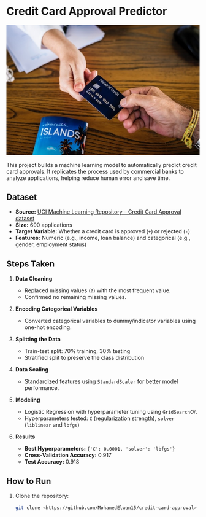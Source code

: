 # Credit Card Approval Predictor

![Credit card being held in hand](credit_card.jpg)  

This project builds a machine learning model to automatically predict credit card approvals. It replicates the process used by commercial banks to analyze applications, helping reduce human error and save time.

## Dataset
- **Source:** [UCI Machine Learning Repository – Credit Card Approval dataset](https://archive.ics.uci.edu/ml/datasets/credit+approval)  
- **Size:** 690 applications  
- **Target Variable:** Whether a credit card is approved (`+`) or rejected (`-`)  
- **Features:** Numeric (e.g., income, loan balance) and categorical (e.g., gender, employment status)

## Steps Taken

1. **Data Cleaning**
   - Replaced missing values (`?`) with the most frequent value.  
   - Confirmed no remaining missing values.

2. **Encoding Categorical Variables**
   - Converted categorical variables to dummy/indicator variables using one-hot encoding.

3. **Splitting the Data**
   - Train-test split: 70% training, 30% testing  
   - Stratified split to preserve the class distribution

4. **Data Scaling**
   - Standardized features using `StandardScaler` for better model performance.

5. **Modeling**
   - Logistic Regression with hyperparameter tuning using `GridSearchCV`.  
   - Hyperparameters tested: `C` (regularization strength), `solver` (`liblinear` and `lbfgs`)

6. **Results**
   - **Best Hyperparameters:** `{'C': 0.0001, 'solver': 'lbfgs'}`  
   - **Cross-Validation Accuracy:** 0.917
   - **Test Accuracy:** 0.918

## How to Run
1. Clone the repository:  
   ```bash
   git clone <https://github.com/MohamedElwan15/credit-card-approval>
